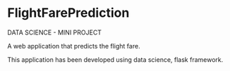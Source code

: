 # FlightFarePrediction

DATA SCIENCE - MINI PROJECT

A web application that predicts the flight fare.

This application has been developed using data science, flask framework.
